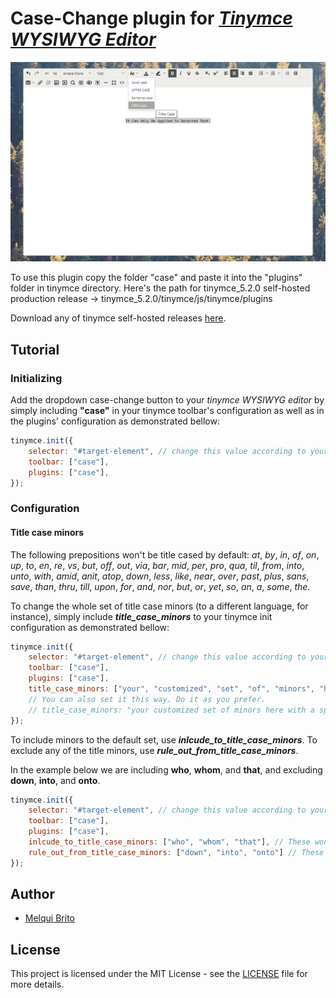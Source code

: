# Case-Change plugin for [_Tinymce WYSIWYG Editor_](https://www.tiny.cloud/)

![preview](/Toolbar-menuButton-preview.png)

To use this plugin copy the folder "case" and paste it into the "plugins" folder in tinymce directory.
Here's the path for tinymce_5.2.0 self-hosted production release -> tinymce_5.2.0/tinymce/js/tinymce/plugins

Download any of tinymce self-hosted releases [here](https://www.tiny.cloud/get-tiny/self-hosted/).

## Tutorial
### Initializing
Add the dropdown case-change button to your _tinymce WYSIWYG editor_ by simply including **"case"** in your tinymce toolbar's configuration as well as in the plugins' configuration as demonstrated bellow:
```javascript
tinymce.init({
    selector: "#target-element", // change this value according to your HTML target element selector
    toolbar: ["case"],
    plugins: ["case"],
});
```
### Configuration
#### Title case minors
The following prepositions won't be title cased by default: _at_, _by_, _in_, _of_, _on_, _up_, _to_, _en_, _re_, _vs_, _but_, _off_, _out_, _via_, _bar_, _mid_, _per_, _pro_, _qua_, _til_, _from_, _into_, _unto_, _with_, _amid_, _anit_, _atop_, _down_, _less_, _like_, _near_, _over_, _past_, _plus_, _sans_, _save_, _than_, _thru_, _till_, _upon_, _for_, _and_, _nor_, _but_, _or_, _yet_, _so_, _an_, _a_, _some_, _the_. 

To change the whole set of title case minors (to a different language, for instance), simply include _**title_case_minors**_ to your tinymce init configuration as demonstrated bellow:
```javascript
tinymce.init({
    selector: "#target-element", // change this value according to your HTML target element selector
    toolbar: ["case"],
    plugins: ["case"],
    title_case_minors: ["your", "customized", "set", "of", "minors", "here"]
    // You can also set it this way. Do it as you prefer.
    // title_case_minors: "your customized set of minors here with a space in between them"
});
```
To include minors to the default set, use _**inlcude_to_title_case_minors**_.
To exclude any of the title minors, use _**rule_out_from_title_case_minors**_.

In the example below we are including **who**, **whom**, and **that**, and excluding **down**, **into**, and **onto**.
```javascript
tinymce.init({
    selector: "#target-element", // change this value according to your HTML target element selector
    toolbar: ["case"],
    plugins: ["case"],
    inlcude_to_title_case_minors: ["who", "whom", "that"], // These won't be title cased anymore.
    rule_out_from_title_case_minors: ["down", "into", "onto"] // These will now be title cased.
});
```
## Author
* [Melqui Brito](https://github.com/melquibrito)

## License
This project is licensed under the MIT License - see the [LICENSE](LICENSE.md) file for more details.
